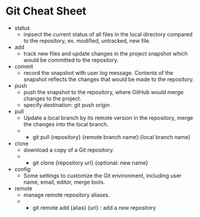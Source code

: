 # Git Cheat Sheet 

* status
  * inpsect the current status of all files in the local directory compared to the repository, ex. modified, untracked, new file.
* add
  * track new files and update changes in the project snapshot which would be committed to the repository. 
* commit
  * record the snapshot with user log message. Contents of the snapshot reflects the changes that would be made to the repository. 
* push
  * push the snapshot to the repository, where GitHub would merge changes to the project. 
  * specify destination: git push origin <dst> 
* pull
  * Update a local branch by its remote version in the repository, merge the changes into the local branch.
  * - git pull {repository} {remote branch name}:{local branch name}
* clone
  * download a copy of a Git repository.
  * - git clone {repository url} {optional: new name}
* config 
  * Some settings to customize the Git environment, including user name, email, editor, merge tools.
* remote
  * manage remote repository aliases.
  * - git remote add {alias} {url} : add a new repository



